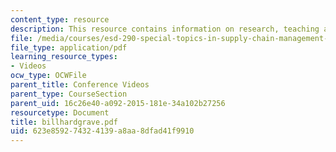 ```yaml
---
content_type: resource
description: This resource contains information on research, teaching and service.
file: /media/courses/esd-290-special-topics-in-supply-chain-management-spring-2005/623e859274324139a8aa8dfad41f9910_billhardgrave.pdf
file_type: application/pdf
learning_resource_types:
- Videos
ocw_type: OCWFile
parent_title: Conference Videos
parent_type: CourseSection
parent_uid: 16c26e40-a092-2015-181e-34a102b27256
resourcetype: Document
title: billhardgrave.pdf
uid: 623e8592-7432-4139-a8aa-8dfad41f9910
---
```

